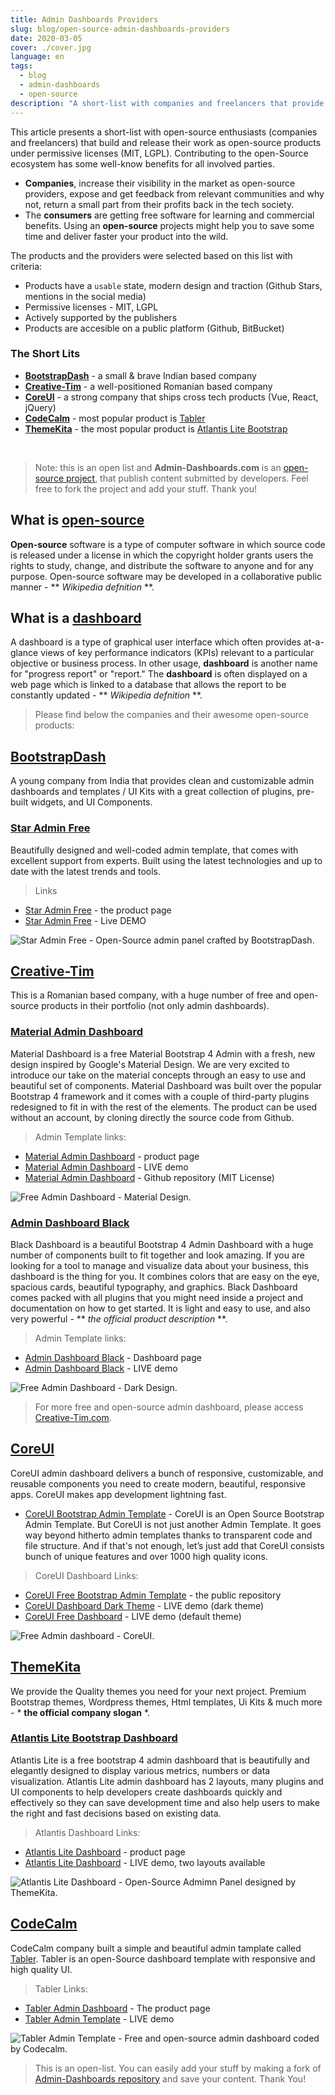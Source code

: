 ```yaml
---
title: Admin Dashboards Providers
slug: blog/open-source-admin-dashboards-providers
date: 2020-03-05
cover: ./cover.jpg
language: en
tags:
  - blog
  - admin-dashboards
  - open-source
description: "A short-list with companies and freelancers that provide beautiful and free admin dashboards."
---
```


This article presents a short-list with open-source enthusiasts (companies and freelancers) that build and release their work as open-source products under permissive licenses (MIT, LGPL). Contributing to the open-Source ecosystem has some well-know benefits for all involved parties.

- **Companies**, increase their visibility in the market as open-source providers, expose and get feedback from relevant communities and why not, return a small part from their profits back in the tech society.
- The **consumers** are getting free software for learning and commercial benefits. Using an **open-source** projects might help you to save some time and deliver faster your product into the wild.

The products and the providers were selected based on this list with criteria:

- Products have a `usable` state, modern design and traction (Github Stars, mentions in the social media)
- Permissive licenses - MIT, LGPL
- Actively supported by the publishers
- Products are accesible on a public platform (Github, BitBucket)

### The Short Lits

- **[BootstrapDash](https://www.bootstrapdash.com/?ref=appseed)** - a small & brave Indian based company
- **[Creative-Tim](https://www.creative-tim.com/bootstrap-themes/free?ref=appseed)** - a well-positioned Romanian based company
- **[CoreUI](https://coreui.io/?ref=appseed)** - a strong company that ships cross tech products (Vue, React, jQuery)
- **[CodeCalm](https://codecalm.net/?ref=appseed)** - most popular product is [Tabler](https://tabler.io/)
- **[ThemeKita](https://www.themekita.com/?ref=appseed)** - the most popular product is [Atlantis Lite Bootstrap](https://themekita.com/atlantis-lite-bootstrap-dashboard.html)

<br />

> Note: this is an open list and **Admin-Dashboards.com** is an [open-source project](https://github.com/admin-dashboards/dashboards), that publish  content  submitted by developers. Feel free to fork the project and add your stuff. Thank you!

## What is [open-source](https://en.wikipedia.org/wiki/Open-source_software)

**Open-source** software is a type of computer software in which source code is released under a license in which the copyright holder grants users the rights to study, change, and distribute the software to anyone and for any purpose. Open-source software may be developed in a collaborative public manner - ** *Wikipedia defnition* **.

## What is a [dashboard](https://en.wikipedia.org/wiki/Dashboard_(business))

A dashboard is a type of graphical user interface which often provides at-a-glance views of key performance indicators (KPIs) relevant to a particular objective or business process. In other usage, **dashboard** is another name for "progress report" or "report." The **dashboard** is often displayed on a web page which is linked to a database that allows the report to be constantly updated  - ** *Wikipedia defnition* **.

> Please find below the companies and their awesome open-source products:

## [BootstrapDash](https://www.bootstrapdash.com/?ref=appseed)

A young company from India that provides clean and customizable admin dashboards and templates / UI Kits with a great collection
of plugins, pre-built widgets, and UI Components. 

### [Star Admin Free](https://www.bootstrapdash.com/product/star-admin-free/?ref=appseed)

Beautifully designed and well-coded admin template, that comes with excellent support from experts. Built using the latest technologies and up to date with the latest trends and tools.

> Links

- [Star Admin Free](https://www.bootstrapdash.com/product/star-admin-free/?ref=appseed) - the product page
- [Star Admin Free](https://www.bootstrapdash.com/demo/star-admin-free/jquery/src/demo_1/index.html?ref=appseed) - Live DEMO

![Star Admin Free - Open-Source admin panel crafted by BootstrapDash.](https://raw.githubusercontent.com/admin-dashboards/static/master/products/free-admin-dashboard-staradmin.jpg)

## [Creative-Tim](https://www.creative-tim.com/bootstrap-themes/free?ref=appseed)

This is a Romanian based company, with a huge number of free and open-source products in their portfolio (not only admin dashboards).

### [Material Admin Dashboard](https://www.creative-tim.com/product/material-dashboard?ref=appseed)

Material Dashboard is a free Material Bootstrap 4 Admin with a fresh, new design inspired by Google's Material Design. We are very excited to introduce our take on the material concepts through an easy to use and beautiful set of components. Material Dashboard was built over the popular Bootstrap 4 framework and it comes with a couple of third-party plugins redesigned to fit in with the rest of the elements.
The product can be used without an account, by cloning directly the source code from Github.

> Admin Template links:

- [Material Admin Dashboard](https://www.creative-tim.com/product/material-dashboard?ref=appseed) - product page
- [Material Admin Dashboard](https://demos.creative-tim.com/material-dashboard/examples/dashboard.html) - LIVE demo
- [Material Admin Dashboard](https://github.com/creativetimofficial/material-dashboard) - Github repository (MIT License)

![Free Admin Dashboard - Material Design.](https://raw.githubusercontent.com/app-generator/static/master/products/flask-dashboard-material-design-screen.png)

### [Admin Dashboard Black](https://www.creative-tim.com/product/black-dashboard?ref=appseed)

Black Dashboard is a beautiful Bootstrap 4 Admin Dashboard with a huge number of components built to fit together and look amazing. If you are looking for a tool to manage and visualize data about your business, this dashboard is the thing for you. It combines colors that are easy on the eye, spacious cards, beautiful typography, and graphics.
Black Dashboard comes packed with all plugins that you might need inside a project and documentation on how to get started. It is light and easy to use, and also very powerful - ** *the official product description* **.

> Admin Template links:

- [Admin Dashboard Black](https://www.creative-tim.com/product/black-dashboard?ref=appseed) - Dashboard page
- [Admin Dashboard Black](https://demos.creative-tim.com/black-dashboard/examples/dashboard.html) - LIVE demo

![Free Admin Dashboard - Dark Design.](https://raw.githubusercontent.com/app-generator/static/master/products/flask-dashboard-black-screen.png)

> For more free and open-source admin dashboard, please access [Creative-Tim.com](https://www.creative-tim.com/).

## [CoreUI](https://coreui.io/?ref=appseed)

CoreUI admin dashboard delivers a bunch of responsive, customizable, and reusable components you need to create modern, beautiful, responsive apps. CoreUI makes app development lightning fast.

- [CoreUI Bootstrap Admin Template](https://coreui.io/) - CoreUI is an Open Source Bootstrap Admin Template. But CoreUI is not just another Admin Template. It goes way beyond hitherto admin templates thanks to transparent code and file structure. And if that's not enough, let’s just add that CoreUI consists bunch of unique features and over 1000 high quality icons.

> CoreUI Dashboard Links:

- [CoreUI Free Bootstrap Admin Template](https://github.com/coreui/coreui-free-bootstrap-admin-template) - the public repository
- [CoreUI Dashboard Dark Theme](https://coreui.io/demo/3.0.0/dark/#main.html) - LIVE demo (dark theme)
- [CoreUI Free Dashboard](https://coreui.io/demo/3.0.0/#main.html) - LIVE demo (default theme)

![Free Admin dashboard - CoreUI.](https://raw.githubusercontent.com/app-generator/static/master/products/flask-dashboard-coreui-screen.png)

## [ThemeKita](https://www.themekita.com/?ref=appseed)

We provide the Quality themes you need for your next project. Premium Bootstrap themes, Wordpress themes, Html templates, Ui Kits & much more - * **the official company slogan** *.

### [Atlantis Lite Bootstrap Dashboard](https://www.themekita.com/atlantis-lite-bootstrap-dashboard.html?ref=appseed)

Atlantis Lite is a free bootstrap 4 admin dashboard that is beautifully and elegantly designed to display various metrics, numbers or data visualization. Atlantis Lite admin dashboard has 2 layouts, many plugins and UI components to help developers create dashboards quickly and effectively so they can save development time and also help users to make the right and fast decisions based on existing data.

> Atlantis Dashboard Links:

- [Atlantis Lite Dashboard](https://www.themekita.com/atlantis-lite-bootstrap-dashboard.html?ref=appseed) - product page
- [Atlantis Lite Dashboard](https://themekita.com/demo-atlantis-lite-bootstrap/?ref=appseed) - LIVE demo, two layouts available

![Atlantis Lite Dashboard - Open-Source Admimn Panel designed by ThemeKita.](https://raw.githubusercontent.com/app-generator/static/master/products/flask-dashboard-atlantis-dark-screen.png)

## [CodeCalm](https://codecalm.net/)

CodeCalm company built a simple and beautiful admin tamplate called [Tabler](https://tabler.io/). Tabler is an open-Source dashboard template with responsive and high quality UI.

> Tabler Links:

- [Tabler Admin Dashboard](https://tabler.io/) - The product page
- [Tabler Admin Template](https://preview.tabler.io/) - LIVE demo

![Tabler Admin Template - Free and open-source admin dashboard coded by Codecalm.](https://raw.githubusercontent.com/app-generator/static/master/products/flask-dashboard-tabler-screen.png)

> This is an open-list. You can easily add your stuff by making a fork of [Admin-Dashboards repository](https://github.com/admin-dashboards/dashboards) and save your content. Thank You!
